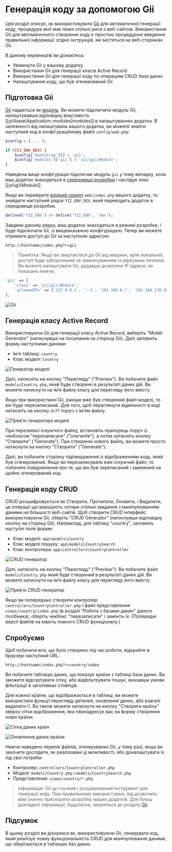 Генерація коду за допомогою Gii
===============================

Цей розділ описує, як використовувати [Gii](https://github.com/yiisoft/yii2-gii/blob/master/docs/guide/README.md)
для автоматичної генерації коду, процедура якої має певні спільні риси з веб-сайтом. Використання Gii для 
автоматичного створення коду є простою процедурою введення правильної інформації згідно інструкцій, які містяться
на веб-сторінках Gii.

В даному керівництві ви дізнаєтесь:

* Увімкнути Gii у вашому додатку
* Використання Gii для генерації класів Active Record
* Використання Gii для генерації коду по операціям CRUD бази даних
* Налаштування коду, що був згенерований Gii


Підготовка Gii <span id="starting-gii"></span>
--------------

[Gii](https://github.com/yiisoft/yii2-gii/blob/master/docs/guide/README.md) надається як [модуль](structure-modules.md). 
Ви можете підключити модуль Gii, налаштувавши відповідну властивість [[yii\base\Application::modules|modules]] 
в налаштуваннях додатка. В залежності від налаштувань вашого додатка, ви можете знайти наступний код 
в конфігураційному файлі `config/web.php`:

```php
$config = [ ... ];

if (YII_ENV_DEV) {
    $config['bootstrap'][] = 'gii';
    $config['modules']['gii'] = 'yii\gii\Module';
}
```

Наведена вище конфігурація підключає модуль `gii` у тому випадку, коли ваш додаток знаходиться в 
[середовищі розробки](concept-configurations.md#environment-constants) і наслідує клас [[yii\gii\Module]].

Якщо ви перевірите [вхідний скрипт](structure-entry-scripts.md) `web/index.php` вашого додатку, то знайдете наступний 
рядок `YII_ENV_DEV`, який переводить додаток в середовище розробки.

```php
defined('YII_ENV') or define('YII_ENV', 'dev');
```

Завдяки даному рядку, ваш додаток знаходиться в режимі розробки, і буде підключати Gii, із вищевказаною конфігурацією.
Тепер ви можете отримати доступ до Gii за наступною адресою:

```
http://hostname/index.php?r=gii
```

> Примітка: Якщо ви звертаєтеся до Gii від машини, крім локальної, доступ буде заборонений за замовчуванням із міркувань
  безпеки. Ви можете налаштувати Gii, додавши дозволені IP адреси, як показано нижче,
>
```php
'gii' => [
    'class' => 'yii\gii\Module',
    'allowedIPs' => ['127.0.0.1', '::1', '192.168.0.*', '192.168.178.20'] // налаштувати для ваших потреб
],
```

![Gii](images/start-gii.png)


Генерація класу Active Record <span id="generating-ar"></span>
-----------------------------

Використовуючи Gii для генерації класу Active Record, виберіть "Model Generator" (натиснувши на посилання на сторінці Gii).
Далі заповніть форму наступними даними:

* Ім’я таблиці: `country`
* Клас моделі: `Country`

![Генератор моделі](images/start-gii-model.png)

Далі, натисніть на кнопку "Перегляду" ("Preview"). Ви побачите файл `models/Country.php`, який буде створено в результаті
даних дій. Ви можете натиснути на ім’я файлу класу для перегляду його вмісту.

Якщо при використанні Gii, раніше вже був створений файл моделі, то він буде перезаписаний. Для того, щоб переглянути 
відмінності в коді натисніть на кнопку `diff` поруч з ім’ям файлу.

![Прев’ю генератора моделі](images/start-gii-model-preview.png)

При перезаписі існуючого файлу, встановіть прапорець поруч із чекбоксом "перезаписати" ("overwrite"), а потім натисніть 
кнопку "Створити" ("Generate"). При створенні нового файлу, ви можете просто натиснути на кнопку "Створити" ("Generate").

Далі, ви побачите сторінку підтвердження із відображенням коду, який був сгенерований. Якщо ви перезаписували вже існуючий 
файл, то побачите повідомлення про те, що він був переписаний і замінений на щойно згенерований код.


Генерація коду CRUD <span id="generating-crud"></span>
-------------------

CRUD розшифровується як Створити, Прочитати, Оновити, і Видалити, це операції що вирішують чотири спільні завдання 
з маніпулюванням даними на більшості веб-сайтів. Щоб створити CRUD інтерфейс використовуючи Gii, оберіть 
"CRUD Generator" (натиснувши відповідну кнопку на сторінці Gii). Наприклад, для таблиці "country", заповніть наступні поля форми:

* Клас моделі: `app\models\Country`
* Клас моделі пошуку: `app\models\CountrySearch`
* Клас контролера: `app\controllers\CountryController`

![CRUD генератор](images/start-gii-crud.png)

Далі, натисніть на кнопку "Перегляду" ("Preview"). Ви побачите файл `models/Country.php` який буде створений в 
результаті даних дій. Ви можете натиснути на ім’я файлу класу для перегляду його вмісту.

![Прев’ю CRUD генератор](images/start-gii-crud-preview.png)

Якщо ви попередньо створили контролер `controllers/CountryController.php` і файл представлення `views/country/index.php` 
(в розділі "Робота з базами даних" даного посібника), оберіть чекбокс "перезаписати" і замініть їх. 
(Попередні версії файлів на мають повного CRUD функціоналу.)


Спробуємо <span id="trying-it-out"></span>
---------

Щоб побачити все, що було створено під час роботи, відкрийте в браузері наступний URL:

```
http://hostname/index.php?r=country/index
```

Ви побачите таблицю даних, що показує країни з таблиці бази даних. Ви зможете відсортувати сітку, або відфільтрувати 
пошук, вказавши умови фільтрації в заголовках стовпців.

Для кожної країни, що відображається в таблиці, ви можете використати функції перегляду деталей, оновлення даних, або 
взагалі видалити її. Ви також можете натиснути на кнопку "Створити країну" зверху сітки відображення, яка переадресує 
вас на форму створення нової країни.

![Сітка даних країн](images/start-gii-country-grid.png)

![Оновлення даних країни](images/start-gii-country-update.png)

Нижче наведено перелік файлів, згенерованих Gii, у тому разі, якщо ви захочете дослідити, як реалізовані ці можливості, 
або доналаштувати їх під свої потреби:

* Контролер: `controllers/CountryController.php`
* Моделі: `models/Country.php` і `models/CountrySearch.php`
* Представлення: `views/country/*.php`

> Інформація: Gii це гнучкий і розширюваний інструмент для генерації коду. При правильному використувані, від дозволить 
  вам значно прискорити розробку ваших додатків. Для більш докладної інформації, будьласка, зверніться до розділу 
  [Gii](https://github.com/yiisoft/yii2-gii/blob/master/docs/guide/README.md).


Підсумок <span id="summary"></span>
--------

В цьому розділі ви дізналися як, використовуючи Gii, генерувати код, який реалізує повну функціональність CRUD для 
маніпулювання даними, що зберігаються в таблицях баз даних.
